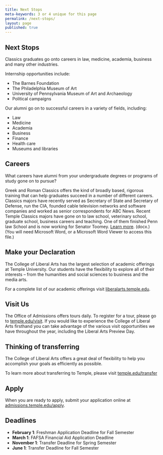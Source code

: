 ```yaml
---
title: Next Stops
meta-keywords: 3 or 4 unique for this page
permalink: /next-stops/
layout: page
published: true
---
```


## Next Stops

Classics graduates go onto careers in law, medicine, academia, business and many other industries.

Internship opportunities include:

- The Barnes Foundation
- The Philadelphia Museum of Art
- University of Pennsylvania Museum of Art and Archaeology
- Political campaigns

Our alumni go on to successful careers in a variety of fields, including:

- Law
- Medicine
- Academia
- Business
- Finance
- Health care
- Museums and libraries

## Careers

What careers have alumni from your undergraduate degrees or programs of study gone on to pursue?

Greek and Roman Classics offers the kind of broadly based, rigorous training that can help graduates succeed in a number of different careers. Classics majors have recently served as Secretary of State and Secretary of Defense, run the CIA, founded cable television networks and software companies and worked as senior correspondents for ABC News. Recent Temple Classics majors have gone on to law school, veterinary school, graduate school, business careers and teaching. One of them finished Penn law School and is now working for Senator Toomey. [Learn more](http://www.cla.temple.edu/classics/files/2014/11/Careers.docx). (docx.) (You will need Microsoft Word, or a Microsoft Word Viewer to access this file.)

## Make your Declaration

The College of Liberal Arts has the largest selection of  academic offerings at Temple University. Our students have the flexibility to explore all of their interests – from the humanities and social sciences to business and the media arts.   

For a complete list of our academic offerings visit [liberalarts.temple.edu](liberalarts.temple.edu). 

## Visit Us

The Office of Admissions offers tours daily. To register for a tour, please go to [temple.edu/visit](temple.edu/visit). If you would like to experience the College of Liberal Arts firsthand you can take advantage of the various visit  opportunities we have throughout the year, including the Liberal Arts Preview Day.

## Thinking of transferring

The College of Liberal Arts offers a great deal of flexibility to help you accomplish your goals as efficiently as possible. 

To learn more about transferring to Temple, please visit [temple.edu/transfer](temple.edu/transfer)

## Apply

When you are ready to apply, submit your application online at [admissions.temple.edu/apply](http://admissions.temple.edu/apply).

## Deadlines

- **February 1**: Freshman Application Deadline for Fall Semester
- **March 1**: FAFSA Financial Aid Application Deadline
- **November 1**: Transfer Deadline for Spring Semester
- **June 1**: Transfer Deadline for Fall Semester
